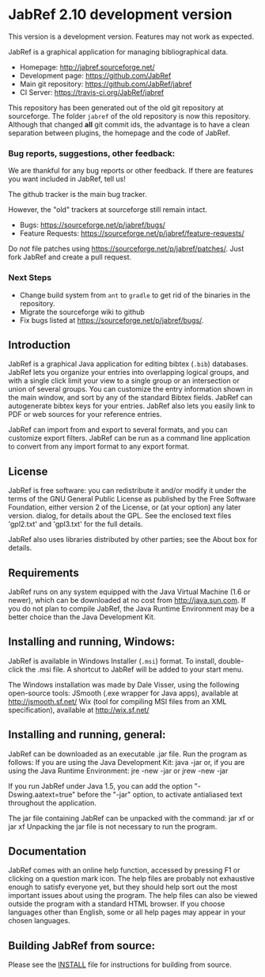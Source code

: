# JabRef 2.10 development version

This version is a development version. Features may not work as expected.

JabRef is a graphical application for managing bibliographical data.

* Homepage: http://jabref.sourceforge.net/
* Development page: https://github.com/JabRef
* Main git repository: https://github.com/JabRef/jabref
* CI Server: https://travis-ci.org/JabRef/jabref

This repository has been generated out of the old git repository at sourceforge.
The folder  `jabref` of the old repository is now this repository.
Although that changed **all** git commit ids, the advantage is to have a clean separation between plugins, the homepage and the code of JabRef.

### Bug reports, suggestions, other feedback:
We are thankful for any bug reports or other feedback. If there are
features you want included in JabRef, tell us!

The github tracker is the main bug tracker.

However, the "old" trackers at sourceforge still remain intact.

* Bugs: https://sourceforge.net/p/jabref/bugs/
* Feature Requests: https://sourceforge.net/p/jabref/feature-requests/

Do *not* file patches using https://sourceforge.net/p/jabref/patches/.
Just fork JabRef and create a pull request.

### Next Steps

* Change build system from `ant` to `gradle` to get rid of the binaries in the repository.
* Migrate the sourceforge wiki to github
* Fix bugs listed at https://sourceforge.net/p/jabref/bugs/.

## Introduction

JabRef is a graphical Java application for editing bibtex (`.bib`)
databases. JabRef lets you organize your entries into overlapping
logical groups, and with a single click limit your view to a single
group or an intersection or union of several groups. You can customize
the entry information shown in the main window, and sort by any of the
standard Bibtex fields. JabRef can autogenerate bibtex keys for your
entries. JabRef also lets you easily link to PDF or web sources for your
reference entries.

JabRef can import from and export to several formats, and you can
customize export filters. JabRef can be run as a command line application
to convert from any import format to any export format.


## License

JabRef is free software: you can redistribute it and/or modify it under the
terms of the GNU General Public License as published by the Free Software
Foundation, either version 2 of the License, or (at your option) any later
version.  dialog, for details about the GPL. See the enclosed text files
'gpl2.txt' and 'gpl3.txt' for the full details.

JabRef also uses libraries distributed by other parties; see the About
box for details.


## Requirements

JabRef runs on any system equipped with the Java Virtual Machine (1.6 or newer), which can be downloaded at no cost from http://java.sun.com.
If you do not plan to compile JabRef, the Java Runtime Environment may be a better choice than the Java Development Kit.


## Installing and running, Windows:

JabRef is available in Windows Installer (`.msi`) format. To install,
double-click the .msi file. A shortcut to JabRef will be added to your
start menu.

The Windows installation was made by Dale Visser, using the following open-source tools:
JSmooth (.exe wrapper for Java apps), available at http://jsmooth.sf.net/
Wix (tool for compiling MSI files from an XML specification), available at http://wix.sf.net/


## Installing and running, general:

JabRef can be downloaded as an executable .jar file. Run the
program as follows:
If you are using the Java Development Kit:
     java -jar <path to jar>
or, if you are using the Java Runtime Environment:
     jre -new -jar <path to jar> or
     jrew -new -jar <path to jar>

If you run JabRef under Java 1.5, you can add the option "-Dswing.aatext=true" before the
"-jar" option, to activate antialiased text throughout the application.


The jar file containing JabRef can be unpacked with the command:
    jar xf <path to jar>
or  jar xf <path to jar> <list of files to extract>
Unpacking the jar file is not necessary to run the program.


## Documentation
JabRef comes with an online help function, accessed by pressing F1 or
clicking on a question mark icon. The help files are probably not
exhaustive enough to satisfy everyone yet, but they should help sort
out the most important issues about using the program. The help files
can also be viewed outside the program with a standard HTML browser.
If you choose languages other than English, some or all help pages may
appear in your chosen languages.


## Building JabRef from source:
Please see the [INSTALL](INSTALL) file for instructions for building from source.
